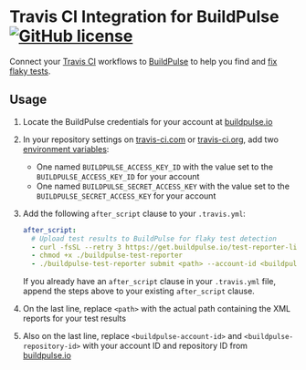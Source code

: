 # Travis CI Integration for BuildPulse [![GitHub license](https://img.shields.io/badge/license-MIT-blue.svg)](https://raw.githubusercontent.com/buildpulse/buildpulse-travis-ci/main/LICENSE)

Connect your [Travis CI](https://travis-ci.com) workflows to [BuildPulse][buildpulse.io] to help you find and [fix flaky tests](https://buildpulse.io/products/flaky-tests).

## Usage

1. Locate the BuildPulse credentials for your account at [buildpulse.io][]
2. In your repository settings on [travis-ci.com](https://travis-ci.com) or [travis-ci.org](https://travis-ci.org), add two [environment variables](https://docs.travis-ci.com/user/environment-variables#defining-variables-in-repository-settings):
    - One named `BUILDPULSE_ACCESS_KEY_ID` with the value set to the `BUILDPULSE_ACCESS_KEY_ID` for your account
    - One named `BUILDPULSE_SECRET_ACCESS_KEY` with the value set to the `BUILDPULSE_SECRET_ACCESS_KEY` for your account
3. Add the following `after_script` clause to your `.travis.yml`:

    ```yaml
    after_script:
      # Upload test results to BuildPulse for flaky test detection
      - curl -fsSL --retry 3 https://get.buildpulse.io/test-reporter-linux-amd64 > ./buildpulse-test-reporter
      - chmod +x ./buildpulse-test-reporter
      - ./buildpulse-test-reporter submit <path> --account-id <buildpulse-account-id> --repository-id <buildpulse-repository-id>
    ```

    If you already have an `after_script` clause in your `.travis.yml` file, append the steps above to your existing `after_script` clause.

4. On the last line, replace `<path>` with the actual path containing the XML reports for your test results
5. Also on the last line, replace `<buildpulse-account-id>` and `<buildpulse-repository-id>` with your account ID and repository ID from [buildpulse.io][]

[buildpulse.io]: https://buildpulse.io
